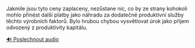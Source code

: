 
Jakmile jsou tyto ceny zaplaceny, nezůstane nic, co by ze strany kohokoli mohlo přinést další platby jako náhradu za dodatečné produktivní služby těchto výrobních faktorů. Bylo hrubou chybou vysvětlovat úrok jako příjem odvozený z produktivity kapitálu.

[🔊 Poslechnout audio](/data/7-paragraphs/audio/chapter_52/para_011-Jakmile-jsou-tyto-ceny-zaplaceny-nezstane-nic-c.mp3)
